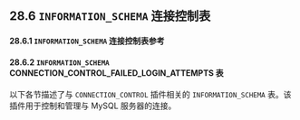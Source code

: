 ## 28.6 `INFORMATION_SCHEMA` 连接控制表

#### 28.6.1 `INFORMATION_SCHEMA` 连接控制表参考
#### 28.6.2 `INFORMATION_SCHEMA` CONNECTION_CONTROL_FAILED_LOGIN_ATTEMPTS 表

以下各节描述了与 `CONNECTION_CONTROL` 插件相关的 `INFORMATION_SCHEMA` 表。该插件用于控制和管理与 MySQL 服务器的连接。